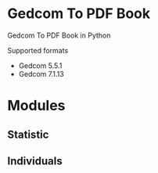 # Gedcom To PDF Book

Gedcom To PDF Book in Python

Supported formats 
- Gedcom 5.5.1
- Gedcom 7.1.13

# Modules

## Statistic


## Individuals





